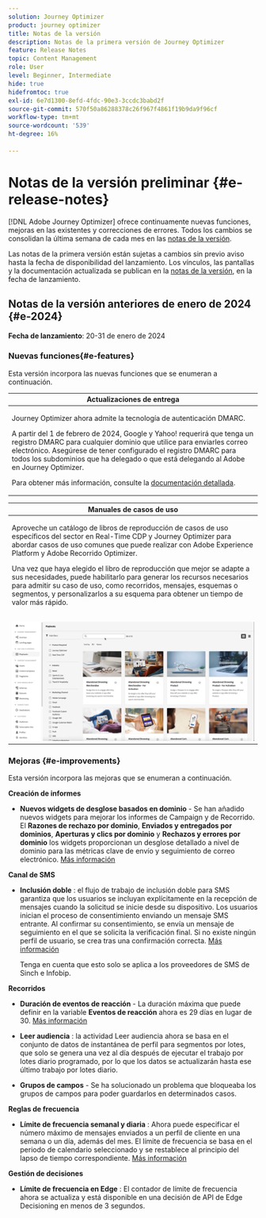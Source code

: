 ```yaml
---
solution: Journey Optimizer
product: journey optimizer
title: Notas de la versión
description: Notas de la primera versión de Journey Optimizer
feature: Release Notes
topic: Content Management
role: User
level: Beginner, Intermediate
hide: true
hidefromtoc: true
exl-id: 6e7d1300-8efd-4fdc-90e3-3ccdc3babd2f
source-git-commit: 570f50a86288378c26f967f4861f19b9da9f96cf
workflow-type: tm+mt
source-wordcount: '539'
ht-degree: 16%

---
```


# Notas de la versión preliminar {#e-release-notes}

[!DNL Adobe Journey Optimizer] ofrece continuamente nuevas funciones, mejoras en las existentes y correcciones de errores. Todos los cambios se consolidan la última semana de cada mes en las [notas de la versión](release-notes.md).

Las notas de la primera versión están sujetas a cambios sin previo aviso hasta la fecha de disponibilidad del lanzamiento. Los vínculos, las pantallas y la documentación actualizada se publican en la [notas de la versión](release-notes.md), en la fecha de lanzamiento.

## Notas de la versión anteriores de enero de 2024 {#e-2024}

**Fecha de lanzamiento**: 20-31 de enero de 2024

### Nuevas funciones{#e-features}

Esta versión incorpora las nuevas funciones que se enumeran a continuación.


<table>
<thead>
<tr>
<th><strong>Actualizaciones de entrega</strong><br/></th>
</tr>
</thead>
<tbody>
<tr>
<td>
<p>Journey Optimizer ahora admite la tecnología de autenticación DMARC.</p>
<p>A partir del 1 de febrero de 2024, Google y Yahoo! requerirá que tenga un registro DMARC para cualquier dominio que utilice para enviarles correo electrónico. Asegúrese de tener configurado el registro DMARC para todos los subdominios que ha delegado o que está delegando al Adobe en Journey Optimizer.</p>
<!--img src="assets/channel-reports.png"/-->
<p>Para obtener más información, consulte la <a href="../configuration/dmarc-record.md">documentación detallada</a>.</p>
</tr>
</tbody>
</table>

<table>
<thead>
<tr>
<th><strong>Manuales de casos de uso</strong><br/></th>
</tr>
</thead>
<tbody>
<tr>
<td>
<p>Aproveche un catálogo de libros de reproducción de casos de uso específicos del sector en Real-Time CDP y Journey Optimizer para abordar casos de uso comunes que puede realizar con Adobe Experience Platform y Adobe Recorrido Optimizer.</p><p>Una vez que haya elegido el libro de reproducción que mejor se adapte a sus necesidades, puede habilitarlo para generar los recursos necesarios para admitir su caso de uso, como recorridos, mensajes, esquemas o segmentos, y personalizarlos a su esquema para obtener un tiempo de valor más rápido.</p>
<br/><img src="assets/do-not-localize/playbooks.gif"/>
<!--<p>For more information, refer to the <a href="../start/playbooks.md">detailed documentation</a>.</p>-->
</tr>
</tbody>
</table>

### Mejoras {#e-improvements}

Esta versión incorpora las mejoras que se enumeran a continuación.

**Creación de informes**

* **Nuevos widgets de desglose basados en dominio** - Se han añadido nuevos widgets para mejorar los informes de Campaign y de Recorrido. El **Razones de rechazo por dominio**, **Enviados y entregados por dominios**, **Aperturas y clics por dominio** y **Rechazos y errores por dominio** los widgets proporcionan un desglose detallado a nivel de dominio para las métricas clave de envío y seguimiento de correo electrónico. [Más información](../reports/channel-report.md)

**Canal de SMS**

* **Inclusión doble** : el flujo de trabajo de inclusión doble para SMS garantiza que los usuarios se incluyan explícitamente en la recepción de mensajes cuando la solicitud se inicie desde su dispositivo. Los usuarios inician el proceso de consentimiento enviando un mensaje SMS entrante. Al confirmar su consentimiento, se envía un mensaje de seguimiento en el que se solicita la verificación final. Si no existe ningún perfil de usuario, se crea tras una confirmación correcta. [Más información](../sms/sms-configuration.md#create-api)

  Tenga en cuenta que esto solo se aplica a los proveedores de SMS de Sinch e Infobip.

**Recorridos**

* **Duración de eventos de reacción** - La duración máxima que puede definir en la variable **Eventos de reacción** ahora es 29 días en lugar de 30. [Más información](../building-journeys/reaction-events.md)

<!--* **Date filters** - You can now use custom dates to filter the journeys inventory, in addition to the existing predefined date filters. This allows you to refine the list by displaying journeys published on a specific date, within a particular month, throughout an entire year, or within specified time ranges. [Learn more](../building-journeys/journey-gs.md#filter)-->

* **Leer audiencia**  : la actividad Leer audiencia ahora se basa en el conjunto de datos de instantánea de perfil para segmentos por lotes, que solo se genera una vez al día después de ejecutar el trabajo por lotes diario programado, por lo que los datos se actualizarán hasta ese último trabajo por lotes diario.

* **Grupos de campos** - Se ha solucionado un problema que bloqueaba los grupos de campos para poder guardarlos en determinados casos.

**Reglas de frecuencia**

* **Límite de frecuencia semanal y diaria** : Ahora puede especificar el número máximo de mensajes enviados a un perfil de cliente en una semana o un día, además del mes. El límite de frecuencia se basa en el periodo de calendario seleccionado y se restablece al principio del lapso de tiempo correspondiente. [Más información](../configuration/frequency-rules.md#create-new-rule)

**Gestión de decisiones**

* **Límite de frecuencia en Edge** : El contador de límite de frecuencia ahora se actualiza y está disponible en una decisión de API de Edge Decisioning en menos de 3 segundos.